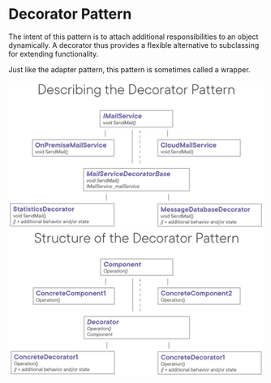 ﻿# Decorator Pattern
The intent of this pattern is to attach additional responsibilities to an object dynamically. A decorator thus provides a flexible alternative to subclassing for extending functionality.

Just like the adapter pattern, this pattern is sometimes called a wrapper.

![](DecoratorPattern.png)
![](DecoratorPatternStructure.png)